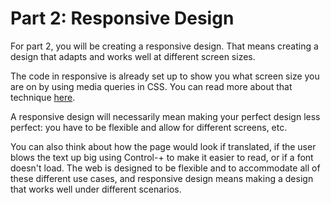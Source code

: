 # Part 2: Responsive Design

For part 2, you will be creating a responsive design. That means creating a design that adapts and works well at different screen sizes.

The code in responsive is already set up to show you what screen size you are on by using media queries in CSS. You can read more about that technique [here](https://www.w3schools.com/css/css_rwd_mediaqueries.asp).

A responsive design will necessarily mean making your perfect design less perfect: you have to be flexible and allow for different screens, etc.

You can also think about how the page would look if translated, if the user blows the text up big using Control-+ to make it easier to read, or if a font doesn't load. The web is designed to be flexible and to accommodate all of these different use cases, and responsive design means making a design that works well under different scenarios.